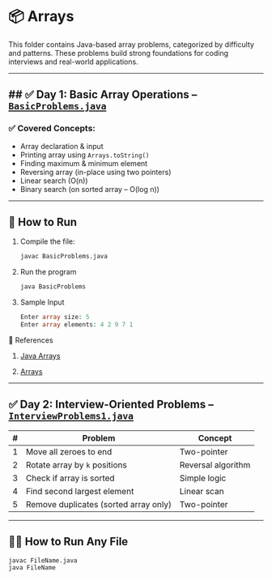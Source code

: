 # 📦 Arrays 

This folder contains Java-based array problems, categorized by difficulty and patterns. These problems build strong foundations for coding interviews and real-world applications.

---

## ## ✅ Day 1: Basic Array Operations – [`BasicProblems.java`](./BasicProblems.java)

### ✅ Covered Concepts:

- Array declaration & input
- Printing array using `Arrays.toString()`
- Finding maximum & minimum element
- Reversing array (in-place using two pointers)
- Linear search (O(n))
- Binary search (on sorted array – O(log n))

---

## 📌 How to Run

1. Compile the file:
   ```bash
   javac BasicProblems.java
2. Run the program
   ```bash
   java BasicProblems
3. Sample Input
   ```php
   Enter array size: 5
   Enter array elements: 4 2 9 7 1

📎 References
  1. [Java Arrays](https://docs.oracle.com/javase/tutorial/java/nutsandbolts/arrays.html)

  2. [Arrays](https://www.geeksforgeeks.org/array-data-structure-guide/)

 ---

## ✅ Day 2: Interview-Oriented Problems – [`InterviewProblems1.java`](./InterviewProblems1.java)

| # | Problem                               | Concept             |
|---|----------------------------------------|---------------------|
| 1 | Move all zeroes to end                | Two-pointer         |
| 2 | Rotate array by `k` positions         | Reversal algorithm  |
| 3 | Check if array is sorted              | Simple logic        |
| 4 | Find second largest element           | Linear scan         |
| 5 | Remove duplicates (sorted array only) | Two-pointer         |

---

## 🏃‍♂️ How to Run Any File

```bash
javac FileName.java
java FileName

